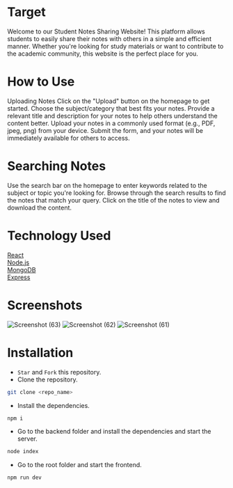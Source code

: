 # Target 
Welcome to our Student Notes Sharing Website! This platform allows students to easily share their notes with others in a simple and efficient manner. Whether you're looking for study materials or want to contribute to the academic community, this website is the perfect place for you.



# How to Use
Uploading Notes
Click on the "Upload" button on the homepage to get started.
Choose the subject/category that best fits your notes.
Provide a relevant title and description for your notes to help others understand the content better.
Upload your notes in a commonly used format (e.g., PDF, jpeg, png) from your device.
Submit the form, and your notes will be immediately available for others to access.

# Searching Notes
Use the search bar on the homepage to enter keywords related to the subject or topic you're looking for.
Browse through the search results to find the notes that match your query.
Click on the title of the notes to view and download the content.

# Technology Used
[React](https://react.dev/)<br>
[Node.js](https://nodejs.org/en)<br>
[MongoDB](https://www.mongodb.com/)<br>
[Express](https://expressjs.com/)<br>

# Screenshots

![Screenshot (63)](https://github.com/king-407/Target/assets/95581750/9bbebdef-0a3c-4d4f-b7ef-46d5d391cab6)
![Screenshot (62)](https://github.com/king-407/Target/assets/95581750/7d9747a1-e40d-4eab-9387-df13a4b6d67c)
![Screenshot (61)](https://github.com/king-407/Target/assets/95581750/e216fcbe-53f6-4446-9be3-d9719d339ab7)

# Installation
- `Star` and `Fork` this repository.
- Clone the repository.

```bash
git clone <repo_name>
```
- Install the dependencies.

```bash
npm i
```
- Go to the backend folder and install the dependencies and start the server.

```bash
node index
```
- Go to the root folder and start the frontend.

```bash
npm run dev
```
  
